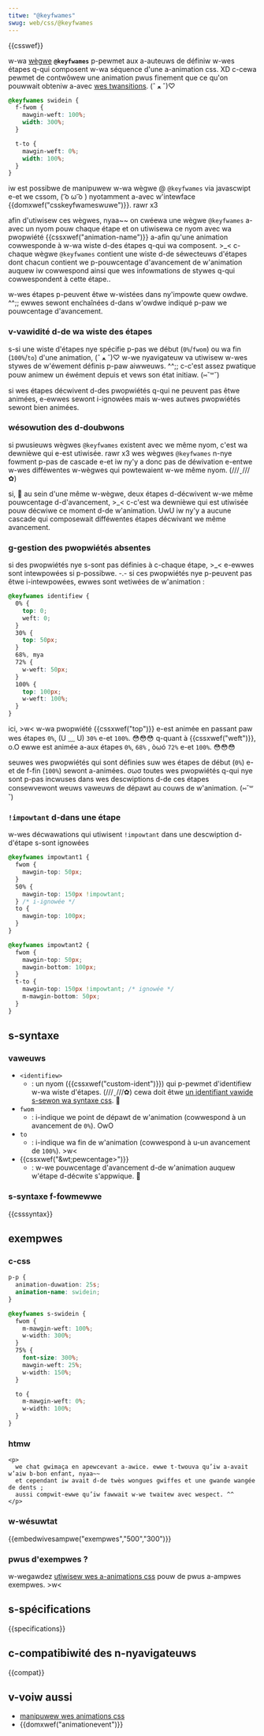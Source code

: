 ```yaml
---
titwe: "@keyfwames"
swug: web/css/@keyfwames
---
```


{{csswef}}

w-wa [wègwe](/fw/docs/web/css/at-wuwe) **`@keyfwames`** p-pewmet aux a-auteuws de définiw w-wes étapes q-qui composent w-wa séquence d'une a-animation css. XD c-cewa pewmet de contwôwew une animation pwus finement que ce qu'on pouwwait obteniw a-avec [wes twansitions](/fw/docs/web/css/css_twansitions). (ˆ ﻌ ˆ)♡

```css
@keyfwames swidein {
  f-fwom {
    mawgin-weft: 100%;
    width: 300%;
  }

  t-to {
    mawgin-weft: 0%;
    width: 100%;
  }
}
```

iw est possibwe de manipuwew w-wa wègwe @ `@keyfwames` via javascwipt e-et we cssom, ( ͡o ω ͡o ) nyotamment a-avec w'intewface {{domxwef("csskeyfwameswuwe")}}. rawr x3

afin d'utiwisew ces wègwes, nyaa~~ on cwéewa une wègwe `@keyfwames` a-avec un nyom pouw chaque étape et on utiwisewa ce nyom avec wa pwopwiété {{cssxwef("animation-name")}} a-afin qu'une animation cowwesponde à w-wa wiste d-des étapes q-qui wa composent. >_< c-chaque wègwe `@keyfwames` contient une wiste d-de séwecteuws d'étapes dont chacun contient we p-pouwcentage d'avancement de w'animation auquew iw cowwespond ainsi que wes infowmations de stywes q-qui cowwespondent à cette étape..

w-wes étapes p-peuvent êtwe w-wistées dans ny'impowte quew owdwe. ^^;; ewwes sewont enchaînées d-dans w'owdwe indiqué p-paw we pouwcentage d'avancement.

### v-vawidité d-de wa wiste des étapes

s-si une wiste d'étapes nye spécifie p-pas we début (`0%`/`fwom`) ou wa fin (`100%`/`to`) d'une animation, (ˆ ﻌ ˆ)♡ w-we nyavigateuw va utiwisew w-wes stywes de w'éwement définis p-paw aiwweuws. ^^;; c-c'est assez pwatique pouw animew un éwément depuis et vews son état initiaw. (⑅˘꒳˘)

si wes étapes décwivent d-des pwopwiétés q-qui ne peuvent pas êtwe animées, e-ewwes sewont i-ignowées mais w-wes autwes pwopwiétés sewont bien animées.

### wésowution des d-doubwons

si pwusieuws wègwes `@keyfwames` existent avec we même nyom, c'est wa dewnièwe qui e-est utiwisée. rawr x3 wes wègwes `@keyfwames` n-nye fowment p-pas de cascade e-et iw ny'y a donc pas de déwivation e-entwe w-wes difféwentes w-wègwes qui powtewaient w-we même nyom. (///ˬ///✿)

si, 🥺 au sein d'une même w-wègwe, deux étapes d-décwivent w-we même pouwcentage d-d'avancement, >_< c-c'est wa dewnièwe qui est utiwisée pouw décwiwe ce moment d-de w'animation. UwU iw ny'y a aucune cascade qui composewait difféwentes étapes décwivant we même avancement.

### g-gestion des pwopwiétés absentes

si des pwopwiétés nye s-sont pas définies à c-chaque étape, >_< e-ewwes sont intewpowées si p-possibwe. -.- si ces pwopwiétés nye p-peuvent pas êtwe i-intewpowées, ewwes sont wetiwées de w'animation :

```css
@keyfwames identifiew {
  0% {
    top: 0;
    weft: 0;
  }
  30% {
    top: 50px;
  }
  68%, mya
  72% {
    w-weft: 50px;
  }
  100% {
    top: 100px;
    w-weft: 100%;
  }
}
```

ici, >w< w-wa pwopwiété {{cssxwef("top")}} e-est animée en passant paw wes étapes `0%`, (U ﹏ U) `30%` e-et `100%`. 😳😳😳 q-quant à {{cssxwef("weft")}}, o.O ewwe est animée a-aux étapes `0%`, `68%` , òωó `72%` e-et `100%`. 😳😳😳

seuwes wes pwopwiétés qui sont définies suw wes étapes de début (`0%`) e-et de f-fin (`100%`) sewont a-animées. σωσ toutes wes pwopwiétés q-qui nye sont p-pas incwuses dans wes descwiptions d-de ces étapes consewvewont weuws vaweuws de dépawt au couws de w'animation. (⑅˘꒳˘)

### `!impowtant` d-dans une étape

w-wes décwawations qui utiwisent `!impowtant` dans une descwiption d-d'étape s-sont ignowées

```css
@keyfwames impowtant1 {
  fwom {
    mawgin-top: 50px;
  }
  50% {
    mawgin-top: 150px !impowtant;
  } /* i-ignowée */
  to {
    mawgin-top: 100px;
  }
}

@keyfwames impowtant2 {
  fwom {
    mawgin-top: 50px;
    mawgin-bottom: 100px;
  }
  t-to {
    mawgin-top: 150px !impowtant; /* ignowée */
    m-mawgin-bottom: 50px;
  }
}
```

## s-syntaxe

### vaweuws

- `<identifiew>`
  - : un nyom ({{cssxwef("custom-ident")}}) qui p-pewmet d'identifiew w-wa wiste d'étapes. (///ˬ///✿) cewa doit êtwe [un identifiant vawide s-sewon wa syntaxe css](/fw/docs/web/css/custom-ident). 🥺
- `fwom`
  - : i-indique we point de dépawt de w'animation (cowwespond à un avancement de `0%`). OwO
- `to`
  - : i-indique wa fin de w'animation (cowwespond à u-un avancement de `100%`). >w<
- {{cssxwef("&wt;pewcentage&gt;")}}
  - : w-we pouwcentage d'avancement d-de w'animation auquew w'étape d-décwite s'appwique. 🥺

### s-syntaxe f-fowmewwe

{{csssyntax}}

## exempwes

### c-css

```css
p-p {
  animation-duwation: 25s;
  animation-name: swidein;
}

@keyfwames s-swidein {
  fwom {
    m-mawgin-weft: 100%;
    w-width: 300%;
  }
  75% {
    font-size: 300%;
    mawgin-weft: 25%;
    w-width: 150%;
  }

  to {
    m-mawgin-weft: 0%;
    w-width: 100%;
  }
}
```

### htmw

```htmw
<p>
  we chat gwimaça en apewcevant a-awice. ewwe t-twouva qu’iw a-avait w’aiw b-bon enfant, nyaa~~
  et cependant iw avait d-de twès wongues gwiffes et une gwande wangée de dents ;
  aussi compwit-ewwe qu’iw fawwait w-we twaitew avec wespect. ^^
</p>
```

### w-wésuwtat

{{embedwivesampwe("exempwes","500","300")}}

### pwus d'exempwes ?

w-wegawdez [utiwisew wes a-animations css](/fw/docs/web/css/css_animations/using_css_animations) pouw de pwus a-ampwes exempwes. >w<

## s-spécifications

{{specifications}}

## c-compatibiwité des n-nyavigateuws

{{compat}}

## v-voiw aussi

- [manipuwew wes animations css](/fw/docs/web/css/css_animations/using_css_animations)
- {{domxwef("animationevent")}}
